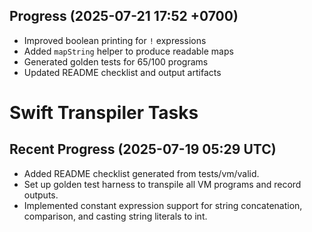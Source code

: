 ## Progress (2025-07-21 17:52 +0700)
- Improved boolean printing for `!` expressions
- Added `mapString` helper to produce readable maps
- Generated golden tests for 65/100 programs
- Updated README checklist and output artifacts

# Swift Transpiler Tasks

## Recent Progress (2025-07-19 05:29 UTC)
- Added README checklist generated from tests/vm/valid.
- Set up golden test harness to transpile all VM programs and record outputs.
- Implemented constant expression support for string concatenation, comparison,
  and casting string literals to int.

